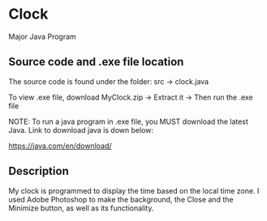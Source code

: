 Clock
=====

Major Java Program

Source code and .exe file location
----------------------------------
The source code is found under the folder: src -> clock.java

To view .exe file, download MyClock.zip -> Extract it -> Then run the .exe file

NOTE: To run a java program in .exe file, you MUST download the latest Java. Link to download java is down below:

https://java.com/en/download/

Description
------------
My clock is programmed to display the time based on the local time zone. I used Adobe Photoshop to make the background, the Close and the Minimize button, as well as its functionality.
